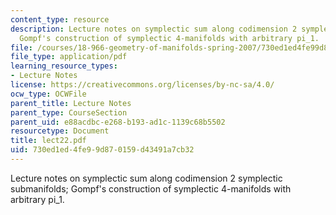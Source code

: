 ```yaml
---
content_type: resource
description: Lecture notes on symplectic sum along codimension 2 symplectic submanifolds;
  Gompf's construction of symplectic 4-manifolds with arbitrary pi_1.
file: /courses/18-966-geometry-of-manifolds-spring-2007/730ed1ed4fe99d870159d43491a7cb32_lect22.pdf
file_type: application/pdf
learning_resource_types:
- Lecture Notes
license: https://creativecommons.org/licenses/by-nc-sa/4.0/
ocw_type: OCWFile
parent_title: Lecture Notes
parent_type: CourseSection
parent_uid: e88acdbc-e268-b193-ad1c-1139c68b5502
resourcetype: Document
title: lect22.pdf
uid: 730ed1ed-4fe9-9d87-0159-d43491a7cb32
---
```

Lecture notes on symplectic sum along codimension 2 symplectic submanifolds; Gompf's construction of symplectic 4-manifolds with arbitrary pi_1.